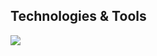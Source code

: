 ## Technologies & Tools

<p align="left">
  <img src="https://skillicons.dev/icons?i=rust,linux,aws,python,neovim" />
</p>

